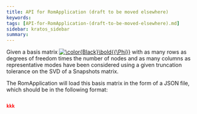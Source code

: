 ```yaml
---
title: API for RomApplication (draft to be moved elsewhere)
keywords: 
tags: [API-for-RomApplication-(draft-to-be-moved-elsewhere).md]
sidebar: kratos_sidebar
summary: 
---
```


Given a basis matrix <a href="https://www.codecogs.com/eqnedit.php?latex=\color{Black}\bold{{\Phi}}" target="_blank"><img src="https://latex.codecogs.com/gif.latex?\color{Black}\bold{{\Phi}}" title="\color{Black}\bold{{\Phi}}" /></a> with as many rows as degrees of freedom times the number of nodes and as many columns as representative modes have been considered using a given truncation tolerance on the SVD of a Snapshots matrix.





The RomApplication will load this basis matrix in the form of a JSON file, which should be in the following format:

~~~json

kkk
~~~ 